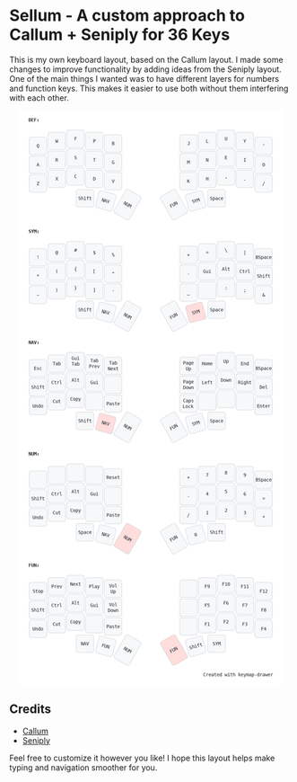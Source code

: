 # Sellum - A custom approach to Callum + Seniply for 36 Keys 

This is my own keyboard layout, based on the Callum layout. I made some changes to improve functionality by adding ideas
from the Seniply layout. One of the main things I wanted was to have different layers for numbers and function keys.
This makes it easier to use both without them interfering with each other.

<img src="./keymap_drawer/layout.png" style="margin: 0 auto; display: block" />

## Credits

- [Callum](https://github.com/qmk/qmk_firmware/tree/user-keymaps-still-present/users/callum)
- [Seniply](https://stevep99.github.io/seniply/)

Feel free to customize it however you like! I hope this layout helps make typing and navigation smoother for you.

